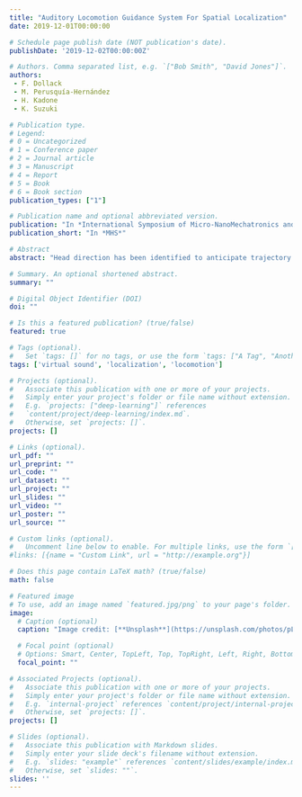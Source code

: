 ```yaml
---
title: "Auditory Locomotion Guidance System For Spatial Localization"
date: 2019-12-01T00:00:00

# Schedule page publish date (NOT publication's date).
publishDate: '2019-12-02T00:00:00Z'

# Authors. Comma separated list, e.g. `["Bob Smith", "David Jones"]`.
authors:
 - F. Dollack
 - M. Perusquía-Hernández
 - H. Kadone
 - K. Suzuki

# Publication type.
# Legend:
# 0 = Uncategorized
# 1 = Conference paper
# 2 = Journal article
# 3 = Manuscript
# 4 = Report
# 5 = Book
# 6 = Book section
publication_types: ["1"]

# Publication name and optional abbreviated version.
publication: "In *International Symposium of Micro-NanoMechatronics and Human Science (MHS)*."
publication_short: "In *MHS*"

# Abstract
abstract: "Head direction has been identified to anticipate trajectory direction during human locomotion, independently of the visual condition. However, experiments so far have explored this phenomenon with visual instructions. To explore head and gaze anticipation without visual influence, we describe a system for instruction and measurement of auditory instructed locomotion. The objective of this work is to describe the system setup and validate its accuracy for scientific investigations in locomotion research. The system is comprised of an auralization server that plays virtual sound sources via wireless headphones. The auralization is fed with head position and orientation angle measured by a Vicon motion tracking system. Communication between the auralization server and the motion tracking host was facilitating the OSC protocol. Auditory instructed locomotion was performed in two visual condition: eyes open and eyes closed for comparison. First, ten sighted participants localized static virtual sound sources at eight positions to confirm the accuracy of the provided virtual sound cues. Afterwards, they listened and actively followed virtual sound sources that were moving along three trajectories: an eight shape, a circle in clockwise direction and a circle in anticlockwise direction. The virtual sound sources could be localized with an accuracy of 0.16 meters in the eyes open condition and 0.12 meters in the eyes closed condition. Participants also were able to follow the moving sound sources."

# Summary. An optional shortened abstract.
summary: ""

# Digital Object Identifier (DOI)
doi: ""

# Is this a featured publication? (true/false)
featured: true

# Tags (optional).
#   Set `tags: []` for no tags, or use the form `tags: ["A Tag", "Another Tag"]` for one or more tags.
tags: ['virtual sound', 'localization', 'locomotion']

# Projects (optional).
#   Associate this publication with one or more of your projects.
#   Simply enter your project's folder or file name without extension.
#   E.g. `projects: ["deep-learning"]` references
#   `content/project/deep-learning/index.md`.
#   Otherwise, set `projects: []`.
projects: []

# Links (optional).
url_pdf: ""
url_preprint: ""
url_code: ""
url_dataset: ""
url_project: ""
url_slides: ""
url_video: ""
url_poster: ""
url_source: ""

# Custom links (optional).
#   Uncomment line below to enable. For multiple links, use the form `[{...}, {...}, {...}]`.
#links: [{name = "Custom Link", url = "http://example.org"}]

# Does this page contain LaTeX math? (true/false)
math: false

# Featured image
# To use, add an image named `featured.jpg/png` to your page's folder.
image:
  # Caption (optional)
  caption: "Image credit: [**Unsplash**](https://unsplash.com/photos/pLCdAaMFLTE)"

  # Focal point (optional)
  # Options: Smart, Center, TopLeft, Top, TopRight, Left, Right, BottomLeft, Bottom, BottomRight
  focal_point: ""

# Associated Projects (optional).
#   Associate this publication with one or more of your projects.
#   Simply enter your project's folder or file name without extension.
#   E.g. `internal-project` references `content/project/internal-project/index.md`.
#   Otherwise, set `projects: []`.
projects: []

# Slides (optional).
#   Associate this publication with Markdown slides.
#   Simply enter your slide deck's filename without extension.
#   E.g. `slides: "example"` references `content/slides/example/index.md`.
#   Otherwise, set `slides: ""`.
slides: ''
---
```


